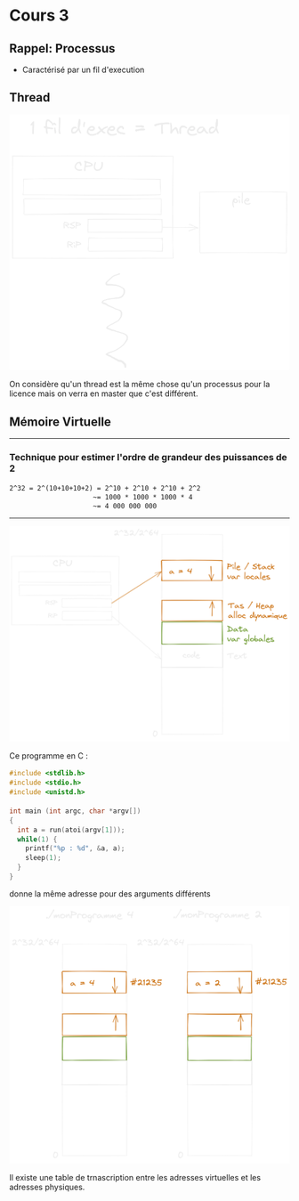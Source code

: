 # Cours 3

## Rappel: Processus

- Caractérisé par un fil d'execution

## Thread

![](images/thread.png)

On considère qu'un thread est la même chose qu'un processus pour la licence
mais on verra en master que c'est différent.

## Mémoire Virtuelle

---

### Technique pour estimer l'ordre de grandeur des puissances de 2

```
2^32 = 2^(10+10+10+2) = 2^10 + 2^10 + 2^10 + 2^2
                     ~= 1000 * 1000 * 1000 * 4
                     ~= 4 000 000 000
```

---

![Mémoire](images/memoire.png)

Ce programme en C :

```c
#include <stdlib.h>
#include <stdio.h>
#include <unistd.h>

int main (int argc, char *argv[])
{
  int a = run(atoi(argv[1]));
  while(1) {
    printf("%p : %d", &a, a);
    sleep(1);
  }
}
```

donne la même adresse pour des arguments différents

![Mémoire Virtuelle](images/memoire_virtuelle.png)

Il existe une table de trnascription entre les adresses virtuelles et les adresses
physiques.
